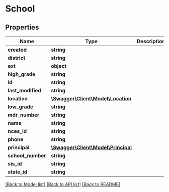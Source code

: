 # School

## Properties
Name | Type | Description | Notes
------------ | ------------- | ------------- | -------------
**created** | **string** |  | [optional] 
**district** | **string** |  | [optional] 
**ext** | **object** |  | [optional] 
**high_grade** | **string** |  | [optional] 
**id** | **string** |  | [optional] 
**last_modified** | **string** |  | [optional] 
**location** | [**\Swagger\Client\Model\Location**](Location.md) |  | [optional] 
**low_grade** | **string** |  | [optional] 
**mdr_number** | **string** |  | [optional] 
**name** | **string** |  | [optional] 
**nces_id** | **string** |  | [optional] 
**phone** | **string** |  | [optional] 
**principal** | [**\Swagger\Client\Model\Principal**](Principal.md) |  | [optional] 
**school_number** | **string** |  | [optional] 
**sis_id** | **string** |  | [optional] 
**state_id** | **string** |  | [optional] 

[[Back to Model list]](../../README.md#documentation-for-models) [[Back to API list]](../../README.md#documentation-for-api-endpoints) [[Back to README]](../../README.md)

